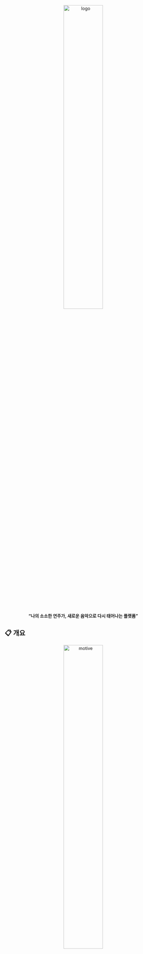 <div align="center">
<img src="Frontend/src/assets/logos/logo_large.png" alt="logo" width="50%" height="50%">
</div>

<div align="center">
<center>
<b>“나의 소소한 연주가, 새로운 음악으로 다시 태어나는 플랫폼”</b>
</center>
</div>

## :clipboard: 개요
<div align="center">
    <a href="https://www.youtube.com/watch?v=-pPDEayEY4M">
        <img src="Documents/motive.png" alt="motive" width="50%" height="50%">
    </a>
    
    
</div>
<div align="center">OnTheBlock은 다양한 뮤지션들이 자신의 연주 영상을 공유하고, <br>연주 영상들을 하나의 합주 영상으로 만드는 서비스입니다.<br>
빅데이터를 활용하여 사용자별 음악 취향, 활동 내역에 따른 영상 추천 시스템을 제공하고, <br>
좋아요 / 댓글 / 팔로우를 통해 사용자들의 활발한 커뮤니케이션을 돕습니다.</div>

&nbsp;  
### [상세정보]
- Back-end : SpringBoot
- Front-end : React.js
- 도메인: 빅데이터 추천 시스템(Spotify 곡 정보, 업로드된 영상 정보 기반) 
- 개발 기간 : 2023. 08. 21. ~ 2023. 10. 06.
- 🏆 SSAFY 9기 특화 프로젝트 우수상 🏆
- 🎉 SSAFY 특화 프로젝트 UCC 경진대회 전국 1등 🎉

&nbsp;  
<!--
## 💡 핵심 기능

- 소셜 로그인(카카오, 구글)
- 솔로 연주 & 합주 시스템
- 키워드에 따른 검색 시스템
- 선호하는 악기, 유저별 취향 영상에 따른 추천 시스템
- SNS (댓글, 팔로잉, 실시간 알림 서비스)

## 🧑‍💻 추천 요소

- 선호하는 악기(회원가입)
- 선호하는 장르(회원가입)
- 시청한 영상(활동데이터)
- 좋아요한 영상(활동데이터)
- 업로드한 영상(활동데이터)
-->

## 🎬 프로젝트 소개 영상
<div align="center">
<a href="https://youtu.be/WW4unczZsjA?feature=shared&t=130"><img src="Documents/youtube.jpg"  width="140"/></a>
</div>
<div align="center">
(2분 10초부터 재생됩니다.)
</div>

## 📆 제작 기간 및 인원

제작 기간 : 2023. 08.21 ~ 2023. 10. 06 (7주) <br/>
참여 인원 : 5인
|<img src="Documents/members/jongwon.jpg" width="50" height="50" style="border-radius:50%">|<img src="Documents/members/hyobin.jpg" width="50" height="50">|<img title="" src="Documents/members/jongseong.jpg" width="50" height="50">|<img src="Documents/members/joonhee.png" width="50" height="50">|<img src="Documents/members/taegue.jpg" width="50" height="50">|
|:--:|:--:|:--:|:--:|:--:|
|<a href="https://github.com/Jongwon97">이종원(팀장)</a>|<a href="https://github.com/AtomicLiquors">최효빈</a>|<a href="https://github.com/Park-jong">박종성</a>|<a href="https://github.com/JoonHeeSeo">서준희</a>|<a href="https://github.com/SilvianC">조태규</a>
|Backend, Frontend|Frontend, Design|CI/CD, 추천 시스템, Backend|Backend, Frontend|추천 시스템, 검색 시스템|
<div style="display:flex"></div>

## 💻 기술 스택

<img src="Documents/system/architecture.png" alt="architecture" width="80%" height="80%">
<br/>

### Backend

![Java](https://img.shields.io/badge/JDK_17.0.7-%23ED8B00.svg?style=for-the-badge&logo=openjdk&logoColor=white)
![SpringBoot](https://img.shields.io/badge/SpringBoot_3.0-%236DB33F.svg?style=for-the-badge&logo=SpringBoot&logoColor=white)
![JPA](https://img.shields.io/badge/JPA_Hibernate-green.svg?style=for-the-badge&logo=Hibernate&logoColor=white)
![FastAPI](https://img.shields.io/badge/FastAPI_0.103.1-18BFFF.svg?style=for-the-badge&logo=fastapi&logoColor=white)
<br>
![JWT](https://img.shields.io/badge/JWT-purple?style=for-the-badge&logo=JSON%20web%20tokens)
![OAuth](https://img.shields.io/badge/OAuth-black?style=for-the-badge&logo=OAuth)
![MySQL](https://img.shields.io/badge/mysql-%2300f.svg?style=for-the-badge&logo=mysql&logoColor=white)

### Frontend

![Node.js](https://img.shields.io/badge/Node.js_18.17.0-43853D?style=for-the-badge&logo=node.js&logoColor=white) 
![React](https://img.shields.io/badge/React.js_18-%2320232a.svg?style=for-the-badge&logo=react&logoColor=%2361DAFB)
<img src="https://img.shields.io/badge/Zustand-yellow?style=for-the-badge&logo=zustand&logoColor=blue"/></a>

### CI/CD

![Jenkins](https://img.shields.io/badge/jenkins-%232C5263.svg?style=for-the-badge&logo=jenkins&logoColor=white)
![GitLab](https://img.shields.io/badge/gitlab-%23181717.svg?style=for-the-badge&logo=gitlab&logoColor=orange)
![Docker](https://img.shields.io/badge/Docker-2496ED?style=for-the-badge&logo=Docker&logoColor=white)
![Docker](https://img.shields.io/badge/Docker_Compose-2496ED?style=for-the-badge&logo=Docker&logoColor=white)

### Server

![AWS](https://img.shields.io/badge/AWS-%23FF9900.svg?style=for-the-badge&logo=amazon-aws&logoColor=white)
![Nginx](https://img.shields.io/badge/nginx_1.18.0-%23009639.svg?style=for-the-badge&logo=nginx&logoColor=white)
![Docker](https://img.shields.io/badge/Docker-2496ED?style=for-the-badge&logo=Docker&logoColor=white)

## ERD

<div align="center">
<center>
<img src="Documents/system/erd.png" alt="erd" width="70%" height="70%">
</center>
</div>

## 🔎 시연 영상

<div>
    <h3>1. 소셜 로그인</h3><img src="Documents/gifs/소셜 로그인.gif">
    <h3>2. 솔로 연주</h3><img src="Documents/gifs/솔로 연주.gif">
    <h3>3. 합주</h3><img src="Documents/gifs/합주 시작.gif">
    <h3>3-1. 볼륨 조절</h3><img src="Documents/gifs/볼륨 조절.gif">
    <h3>3-2. 싱크 조절</h3><img src="Documents/gifs/싱크 조절.gif">
    <h3>4. 영상 검색</h3><img src="Documents/gifs/검색.gif">
    <h3>5. 추천 영상 조회</h3><img src="Documents/gifs/추천 영상 조회.gif">
    <h3>6-1. 영상별 댓글 등록 및 조회</h3><img src="Documents/gifs/영상 댓글.gif">
    <h3>6-2. 유저 팔로잉</h3><img src="Documents/gifs/팔로잉.gif">
    <h3>6-3. 실시간 알림 서비스</h3><img src="Documents/gifs/알림.gif">
</div>
